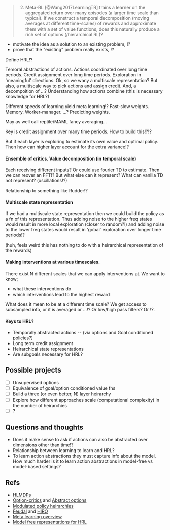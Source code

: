 > 2. Meta-RL [@Wang2017LearningTR] trains a learner on the aggregated return over many episodes (a larger time scale than typical). If we construct a temporal decomposition (moving averages at different time-scales) of rewards and approximate them with a set of value functions, does this naturally produce a rich set of options (/hierarchical RL)?

- motivate the idea as a solution to an existing problem,
!?
- prove that the "existing" problem really exists,
!?

Define HRL!?

Temoral abstractions of actions.
Actions coordinated over long time periods.
Credit assignment over long time periods.
Exploration in 'meaningful' directions.
Ok, so we wany a multiscale representation?
But also, a multiscale way to pick actions and assign credit.
And, a decompoition of ...?
Understanding how actions combine (this is necessary knowledge for HRL?)


Different speeds of learning yield meta learning!? Fast-slow weights. Memory. Worker-manager. ...? Predicting weights.

May as well call reptile/MAML fancy averaging...

Key is credit assignment over many time periods. How to build this!?!?

But if each layer is exploring to estimate its own value and optimal policy. Then how can higher layer account for the extra variance!?

#### Ensemble of critics. Value decomposition (in temporal scale)

Each receiving different inputs?
Or could use fourier TD to estimate. Then we can reover an FFT!?
But what else can it represent? What can vanilla TD not represent? (oscillations!?)

Relationship to something like Rudder!?

#### Multiscale state representation

If we had a multiscale state representation then we could build the policy as a fn of this representation.
Thus adding noise to the higher freq states would result in more local exploration (closer to random?!) and adding noise to the lower freq states would result in 'gobal' exploration over longer time periods!?

(huh, feels weird this has nothing to do with a heirarchical representation of the rewards)

#### Making interventions at various timescales.

There exist N different scales that we can apply interventions at. We want to know;
- what these interventions do
- which interventions lead to the highest reward

What does it mean to be at a different time scale? We get access to subsampled info, or it is averaged or ...!?
Or low/high pass filters? Or !?.



#### Keys to HRL?

- Temporally abstracted actions -- (via options and Goal conditioned policies?)
- Long term credit assignment
- Heirarchical state representations
- Are subgoals necessary for HRL?

## Possible projects

- [ ] Unsupervised options
- [ ] Equivalence of goal/option conditioned value fns
- [ ] Build a three (or even better, N) layer heirarchy
- [ ] Explore how different approaches scale (computational complexity) in the number of heirarchies
- [ ] ?

## Questions and thoughts

- Does it make sense to ask if actions can also be abstracted over dimensions other than time!?
- Relationship between learning to learn and HRL?
- To learn action abstractions they must capture info about the model. How much harder is it to learn action abstractions in model-free vs model-based settings?

## Refs

- [HLMDPs](https://arxiv.org/abs/1612.02757)
- [Option-critics](https://arxiv.org/abs/1609.05140) and [Abstract options](http://papers.nips.cc/paper/8243-learning-abstract-options.pdf)
- [Modulated policy heirarchies](https://arxiv.org/abs/1812.00025)
- [Feudal](https://arxiv.org/abs/1703.01161) and [HIRO](https://arxiv.org/abs/1805.08296)
- [Meta learning overview](https://lilianweng.github.io/lil-log/2018/11/30/meta-learning.html)
- [Model free representations for HRL](https://arxiv.org/abs/1810.10096)
